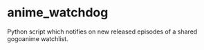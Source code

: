 # anime_watchdog
Python script which notifies on new released episodes of a shared gogoanime watchlist.
